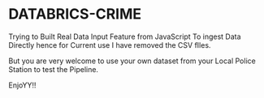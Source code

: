 # DATABRICS-CRIME

Trying to Built Real Data Input Feature from JavaScript To ingest Data Directly hence for Current use I have removed the CSV fIles.

But you are very welcome to use your own dataset from your Local Police Station to test the Pipeline.

EnjoYY!!
